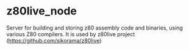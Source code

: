 # z80live_node

Server for building and storing z80 assembly code and binaries, using various Z80 compilers.
It is used by z80live project (https://github.com/sikorama/z80live)

